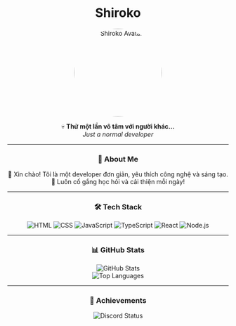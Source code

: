 <h1 align="center">Shiroko</h1>

<p align="center">
  <img src="https://avatars.githubusercontent.com/u/179816119?v=4" alt="Shiroko Avatar" width="200" style="border-radius:50%">
</p>

<p align="center">
  💀 <b>Thử một lần vô tâm với người khác...</b> <br>
  <i>Just a normal developer</i>
</p>

---

<h3 align="center">🌟 About Me</h3>
<p align="center">
  👋 Xin chào! Tôi là một developer đơn giản, yêu thích công nghệ và sáng tạo. <br>
  🚀 Luôn cố gắng học hỏi và cải thiện mỗi ngày!
</p>

---

<h3 align="center">🛠 Tech Stack</h3>
<p align="center">
  <img src="https://img.shields.io/badge/HTML-E34F26?style=flat-square&logo=html5&logoColor=white" alt="HTML">
  <img src="https://img.shields.io/badge/CSS-1572B6?style=flat-square&logo=css3&logoColor=white" alt="CSS">
  <img src="https://img.shields.io/badge/JavaScript-F7DF1E?style=flat-square&logo=javascript&logoColor=black" alt="JavaScript">
  <img src="https://img.shields.io/badge/TypeScript-3178C6?style=flat-square&logo=typescript&logoColor=white" alt="TypeScript">
  <img src="https://img.shields.io/badge/React-61DAFB?style=flat-square&logo=react&logoColor=black" alt="React">
  <img src="https://img.shields.io/badge/Node.js-339933?style=flat-square&logo=nodedotjs&logoColor=white" alt="Node.js">
</p>

---

<h3 align="center">📊 GitHub Stats</h3>
<p align="center">
  <img src="https://github-readme-stats.vercel.app/api?username=your-username&show_icons=true&theme=radical" alt="GitHub Stats">
  <br>
  <img src="https://github-readme-stats.vercel.app/api/top-langs/?username=your-username&layout=compact&theme=radical" alt="Top Languages">
</p>

---

<h3 align="center">🎉 Achievements</h3>
<p align="center">
  <img src="https://lanyard.cnrad.dev/api/your-discord-id" alt="Discord Status">
</p>
